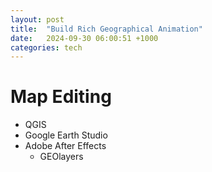 ```yaml
---
layout: post
title:  "Build Rich Geographical Animation"
date:   2024-09-30 06:00:51 +1000
categories: tech 
---
```


# Map Editing
- QGIS
- Google Earth Studio
- Adobe After Effects
    - GEOlayers

